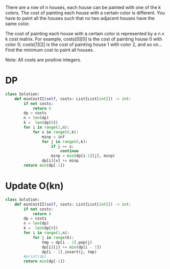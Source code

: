 There are a row of n houses, each house can be painted with one of the k colors. The cost of painting each house with a certain color is different. You have to paint all the houses such that no two adjacent houses have the same color.

The cost of painting each house with a certain color is represented by a n x k cost matrix. For example, costs[0][0] is the cost of painting house 0 with color 0; costs[1][2] is the cost of painting house 1 with color 2, and so on... Find the minimum cost to paint all houses.

Note:
All costs are positive integers.
# DP
```python
class Solution:
    def minCostII(self, costs: List[List[int]]) -> int:
        if not costs:
            return 0
        dp = costs
        n = len(dp)
        k =  len(dp[0])
        for i in range(1,n):    
            for x in range(0,k):
                minp = inf
                for j in range(0,k):
                    if j == x:
                        continue
                    minp = min(dp[i-1][j], minp)
                dp[i][x] += minp
        return min(dp[-1])
```
# Update O(kn)
```python
class Solution:
    def minCostII(self, costs: List[List[int]]) -> int:
        if not costs:
            return 0
        dp = costs
        n = len(dp)
        k =  len(dp[0])
        for i in range(1,n):    
            for j in range(k):
                tmp = dp[i - 1].pop(j)
                dp[i][j] += min(dp[i - 1])
                dp[i - 1].insert(j, tmp)
        #print(dp)
        return min(dp[-1])

```